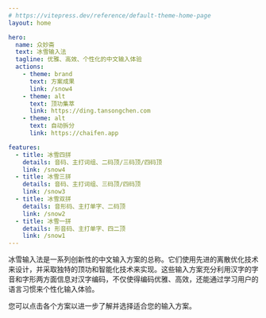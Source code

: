 ```yaml
---
# https://vitepress.dev/reference/default-theme-home-page
layout: home

hero:
  name: 众妙斋
  text: 冰雪输入法
  tagline: 优雅、高效、个性化的中文输入体验
  actions:
    - theme: brand
      text: 方案成果
      link: /snow4
    - theme: alt
      text: 顶功集萃
      link: https://ding.tansongchen.com
    - theme: alt
      text: 自动拆分
      link: https://chaifen.app

features:
  - title: 冰雪四拼
    details: 音码、主打词组、二码顶/三码顶/四码顶
    link: /snow4
  - title: 冰雪三拼
    details: 音码、主打词组、三码顶/四码顶
    link: /snow3
  - title: 冰雪双拼
    details: 音形码、主打单字、二码顶
    link: /snow2
  - title: 冰雪一拼
    details: 形音码、主打单字、四二顶
    link: /snow1
---
```


冰雪输入法是一系列创新性的中文输入方案的总称。它们使用先进的离散优化技术来设计，并采取独特的顶功和智能化技术来实现。这些输入方案充分利用汉字的字音和字形两方面信息对汉字编码，不仅使得编码优雅、高效，还能通过学习用户的语言习惯来个性化输入体验。

您可以点击各个方案以进一步了解并选择适合您的输入方案。
